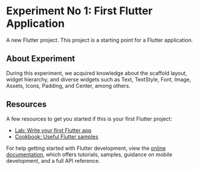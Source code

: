 # Experiment No 1: First Flutter Application

A new Flutter project.
This project is a starting point for a Flutter application.

## About Experiment

During this experiment, we acquired knowledge about the scaffold layout, widget hierarchy, and diverse widgets such as Text, TextStyle, Font, Image, Assets, Icons, Padding, and Center, among others.

## Resources
A few resources to get you started if this is your first Flutter project:

- [Lab: Write your first Flutter app](https://docs.flutter.dev/get-started/codelab)
- [Cookbook: Useful Flutter samples](https://docs.flutter.dev/cookbook)

For help getting started with Flutter development, view the
[online documentation](https://docs.flutter.dev/), which offers tutorials,
samples, guidance on mobile development, and a full API reference.
    
